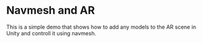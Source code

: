 # Navmesh and AR
 This is a simple demo that shows how to add any models to the AR scene in Unity and controll it using navmesh.
